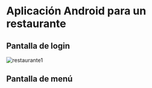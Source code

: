 <h1>Aplicación Android para un restaurante</h1>
<h2>Pantalla de login</h2>

![restaurante1](https://github.com/user-attachments/assets/5842c677-6242-4da1-a436-d9712511a311)
<h2>Pantalla de menú</h2>	
	





